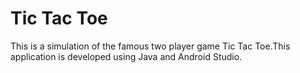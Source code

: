 # Tic Tac Toe
This is a simulation of the famous two player game Tic Tac Toe.This application is developed using Java and Android Studio.
